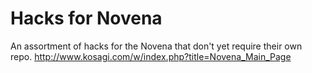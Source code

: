 # Hacks for Novena

An assortment of hacks for the Novena that don't yet require their own repo.
http://www.kosagi.com/w/index.php?title=Novena_Main_Page
